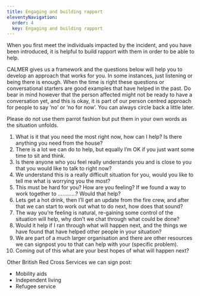 ```yaml
---
title: Engaging and building rapport
eleventyNavigation:
  order: 4
  key: Engaging and building rapport
---
```


When you first meet the individuals impacted by the incident, and you have been introduced, it is helpful to build rapport with them in order to be able to help.  

CALMER gives us a framework and the questions below will help you to develop an approach that works for you. In some instances, just listening or being there is enough. When the time is right these questions or conversational starters are good examples that have helped in the past.  Do bear in mind however that the person affected might not be ready to have a conversation yet, and this is okay, it is part of our person centred approach for people to say ‘no’ or ‘no for now’. You can always circle back a little later.

Please do not use them parrot fashion but put them in your own words as the situation unfolds.

1. What is it that you need the most right now, how can I help? Is there anything you need from the house?
2. There is a lot we can do to help, but equally I’m OK if you just want some time to sit and think.
3. Is there anyone who you feel really understands you and is close to you that you would like to talk to right now?  
4. We understand this is a really difficult situation for you, would you like to tell me what is worrying you the most?
5. This must be hard for you? How are you feeling? If we found a way to work together to …………? Would that help?
6. Lets get a hot drink, then I’ll get an update from the fire crew, and after that we can start to work out what to do next, how does that sound?
7. The way you’re feeling is natural, re-gaining some control of the situation will help, why don’t we chat through what could be done?
8. Would it help if I ran through what will happen next, and the things we have found that have helped other people in your situation?
9. We are part of a much larger organisation and there are other resources we can signpost you to that can help with your (specific problem).
10. Coming out of this what are your best hopes of what will happen next?

Other British Red Cross Services we can sign post:

* Mobility aids
* Independent living
* Refugee service
